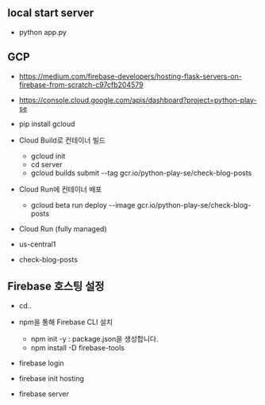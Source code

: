 local start server
---
- python app.py


GCP
---
- https://medium.com/firebase-developers/hosting-flask-servers-on-firebase-from-scratch-c97cfb204579
- https://console.cloud.google.com/apis/dashboard?project=python-play-se

- pip install gcloud


- Cloud Build로 컨테이너 빌드
    - gcloud init
    - cd server
    - gcloud builds submit --tag gcr.io/python-play-se/check-blog-posts

- Cloud Run에 컨테이너 배포
    - gcloud beta run deploy --image gcr.io/python-play-se/check-blog-posts

- Cloud Run (fully managed)
- us-central1
- check-blog-posts


Firebase 호스팅 설정
---
- cd..
- npm을 통해 Firebase CLI 설치
    - npm init -y : package.json을 생성합니다. 
    - npm install -D firebase-tools

- firebase login

- firebase init hosting

- firebase server